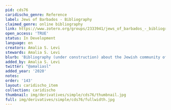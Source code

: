 ```yaml
---
pid: cds76
caridischo_genre: Reference
label: Jews of Barbados - Bibliography
claimed_genre: online bibliography
link: https://www.zotero.org/groups/2333941/jews_of_barbados_-_bibliography
open_access: 'TRUE'
status: In Development
language: en
creators: Amalia S. Levi
stewards: Amalia S. Levi
blurb: 'Bibliography (under construction) about the Jewish community of Barbados. '
added_by: Amalia S. Levi
twitter: "@amaliasl"
added_year: '2020'
notes: 
order: '143'
layout: caridischo_item
collection: caridischo
thumbnail: img/derivatives/simple/cds76/thumbnail.jpg
full: img/derivatives/simple/cds76/fullwidth.jpg
---
```


